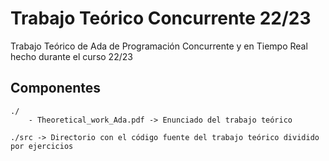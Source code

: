 # Trabajo Teórico Concurrente 22/23
Trabajo Teórico de Ada de Programación Concurrente y en Tiempo Real hecho durante el curso 22/23

Componentes
-----------
    ./
        - Theoretical_work_Ada.pdf -> Enunciado del trabajo teórico
    
    ./src -> Directorio con el código fuente del trabajo teórico dividido por ejercicios